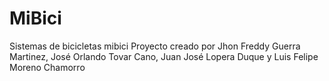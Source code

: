 # MiBici
Sistemas de bicicletas mibici
Proyecto creado por Jhon Freddy Guerra Martinez, José Orlando Tovar Cano, Juan José Lopera Duque y Luis Felipe Moreno Chamorro
